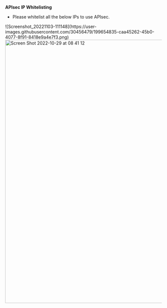 **APIsec IP Whitelisting**

- Please whitelist all the below IPs to use APIsec.

<p>
![Screenshot_20221103-111148](https://user-images.githubusercontent.com/30456479/199654835-caa45262-45b0-4077-8f91-8418e9a4e7f3.png)

 <img width="844" alt="Screen Shot 2022-10-29 at 08 41 12" src="https://user-images.githubusercontent.com/30456479/199654835-caa45262-45b0-4077-8f91-8418e9a4e7f3.png">
